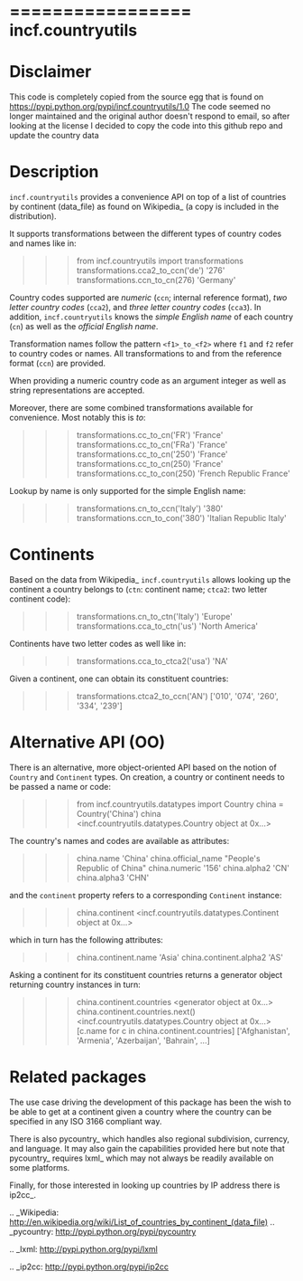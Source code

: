 =================
incf.countryutils
=================

Disclaimer
==========

This code is completely copied from the source egg that is found on
https://pypi.python.org/pypi/incf.countryutils/1.0
The code seemed no longer maintained and the original author doesn't
respond to email, so after looking at the license I decided to copy
the code into this github repo and update the country data


Description
===========

`incf.countryutils` provides a convenience API on top of
a list of countries by continent (data_file) as found on Wikipedia_
(a copy is included in the distribution).

It supports transformations between the different types of country
codes and names like in:

 >>> from incf.countryutils import transformations
 >>> transformations.cca2_to_ccn('de')
 '276'
 >>> transformations.ccn_to_cn(276)
 'Germany'

Country codes supported are *numeric* (`ccn`; internal reference format),
*two letter country codes* (`cca2`), and *three letter country codes* (`cca3`).
In addition, `incf.countryutils` knows the *simple English name* of each
country (`cn`) as well as the *official English name*. 

Transformation names follow the pattern `<f1>_to_<f2>` where `f1` and `f2`
refer to country codes or names. All transformations to and from the reference
format (`ccn`) are provided.

When providing a numeric country code as an argument integer as well as
string representations are accepted.

Moreover, there are some combined transformations available for convenience.
Most notably this is <any country code>_to_<simple or official name>:

 >>> transformations.cc_to_cn('FR')
 'France'
 >>> transformations.cc_to_cn('FRa')
 'France'
 >>> transformations.cc_to_cn('250')
 'France'
 >>> transformations.cc_to_cn(250)
 'France'
 >>> transformations.cc_to_con(250)
 'French Republic France'

Lookup by name is only supported for the simple English name:

 >>> transformations.cn_to_ccn('Italy')
 '380'
 >>> transformations.ccn_to_con('380')
 'Italian Republic Italy'


Continents
==========

Based on the data from Wikipedia_ `incf.countryutils` allows looking 
up the continent a country belongs to (`ctn`: continent name; 
`ctca2`: two letter continent code):

 >>> transformations.cn_to_ctn('Italy')
 'Europe'
 >>> transformations.cca_to_ctn('us')
 'North America'

Continents have two letter codes as well like in:

 >>> transformations.cca_to_ctca2('usa')
 'NA'

Given a continent, one can obtain its constituent countries:

 >>> transformations.ctca2_to_ccn('AN')
 ['010', '074', '260', '334', '239']


Alternative API (OO)
====================

There is an alternative, more object-oriented API based on the
notion of `Country` and `Continent` types. On creation, a country 
or continent needs to be passed a name or code:

 >>> from incf.countryutils.datatypes import Country
 >>> china = Country('China')
 >>> china
 <incf.countryutils.datatypes.Country object at 0x...>

The country's names and codes are available as attributes:

 >>> china.name
 'China'
 >>> china.official_name
 "People's Republic of China"
 >>> china.numeric
 '156'
 >>> china.alpha2
 'CN'
 >>> china.alpha3
 'CHN'

and the `continent` property refers to a corresponding `Continent` 
instance:

 >>> china.continent
 <incf.countryutils.datatypes.Continent object at 0x...>

which in turn has the following attributes:

 >>> china.continent.name
 'Asia'
 >>> china.continent.alpha2
 'AS'

Asking a continent for its constituent countries returns
a generator object returning country instances in turn:

 >>> china.continent.countries
 <generator object at 0x...>
 >>> china.continent.countries.next()
 <incf.countryutils.datatypes.Country object at 0x...>
 >>> [c.name for c in china.continent.countries]
 ['Afghanistan', 'Armenia', 'Azerbaijan', 'Bahrain', ...]



Related packages
================

The use case driving the development of this package has been the
wish to be able to get at a continent given a country where the 
country can be specified in any ISO 3166 compliant way. 

There is also pycountry_ which handles also regional subdivision,
currency, and language. It may also gain the capabilities provided
here but note that pycountry_ requires lxml_ which may not always
be readily available on some platforms. 

Finally, for those interested in looking up countries by IP address
there is ip2cc_. 



.. _Wikipedia: http://en.wikipedia.org/wiki/List_of_countries_by_continent_(data_file)
.. _pycountry: http://pypi.python.org/pypi/pycountry

.. _lxml: http://pypi.python.org/pypi/lxml

.. _ip2cc: http://pypi.python.org/pypi/ip2cc
